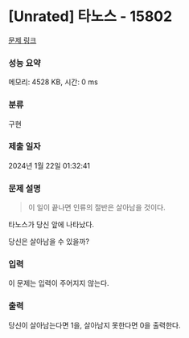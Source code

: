 # [Unrated] 타노스 - 15802 

[문제 링크](https://www.acmicpc.net/problem/15802) 

### 성능 요약

메모리: 4528 KB, 시간: 0 ms

### 분류

구현

### 제출 일자

2024년 1월 22일 01:32:41

### 문제 설명

<blockquote>
<p>이 일이 끝나면 인류의 절반은 살아남을 것이다.</p>
</blockquote>

<p>타노스가 당신 앞에 나타났다.</p>

<p>당신은 살아남을 수 있을까?</p>

### 입력 

 <p>이 문제는 입력이 주어지지 않는다.</p>

### 출력 

 <p>당신이 살아남는다면 1을, 살아남지 못한다면 0을 출력한다.</p>

